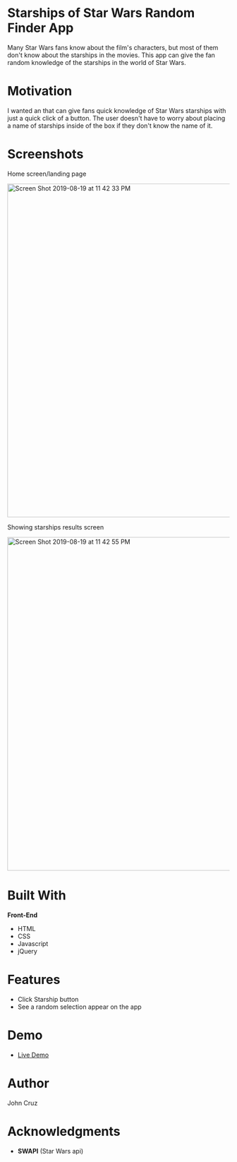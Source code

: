 # Starships of Star Wars Random Finder App
Many Star Wars fans know about the film's characters, but most of them don't know about the
starships in the movies. This app can give the fan random knowledge of the starships in the world of Star Wars.

# Motivation
I wanted an that can give fans quick knowledge of Star Wars starships with just a quick click of a button. 
The user doesn't have to worry about placing a name of starships inside of the box if they don't know the name of it. 

# Screenshots

Home screen/landing page

<img width="756" alt="Screen Shot 2019-08-19 at 11 42 33 PM" src="https://user-images.githubusercontent.com/49079216/63442885-b51e4680-c3e8-11e9-9eee-b32042b6da8d.png">

Showing starships results screen

<img width="756" alt="Screen Shot 2019-08-19 at 11 42 55 PM" src="https://user-images.githubusercontent.com/49079216/63445035-915cff80-c3ec-11e9-8b61-28859fdebdfc.png">

# Built With

**Front-End**
* HTML
* CSS
* Javascript
* jQuery

# Features
* Click Starship button
* See a random selection appear on the app

# Demo
* [Live Demo](https://thecruzcode.github.io/Starships-of-star-wars-random-finder-app/)

# Author
John Cruz

# Acknowledgments
* **SWAPI** (Star Wars api)
